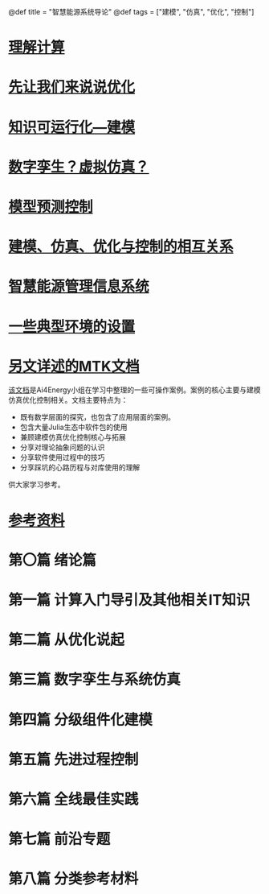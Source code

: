 @def title = "智慧能源系统导论"
@def tags = ["建模", "仿真", "优化", "控制"]

# [理解计算](cs4e-firstcourse)

# [先让我们来说说优化](optimization-intro)

# [知识可运行化—建模](modeling-intro)

# [数字孪生？虚拟仿真？](simulation-intro)

# [模型预测控制](mpc-intro)

# [建模、仿真、优化与控制的相互关系](alltogether)

# [智慧能源管理信息系统](ems-intro)

# [一些典型环境的设置](tools-prep)

# [另文详述的MTK文档](https://ai4energy.github.io/LearnDocs/dev/)

[该文档](https://ai4energy.github.io/LearnDocs/dev/)是Ai4Energy小组在学习中整理的一些可操作案例。案例的核心主要与建模仿真优化控制相关。文档主要特点为：

* 既有数学层面的探究，也包含了应用层面的案例。
* 包含大量Julia生态中软件包的使用
* 兼顾建模仿真优化控制核心与拓展
* 分享对理论抽象问题的认识
* 分享软件使用过程中的技巧
* 分享踩坑的心路历程与对库使用的理解

供大家学习参考。



# [参考资料](references)

# 第〇篇 绪论篇

# 第一篇 计算入门导引及其他相关IT知识

# 第二篇 从优化说起

# 第三篇 数字孪生与系统仿真

# 第四篇 分级组件化建模

# 第五篇 先进过程控制

# 第六篇 全线最佳实践

# 第七篇 前沿专题

# 第八篇 分类参考材料